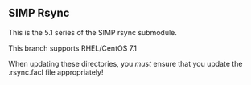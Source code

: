 ## SIMP Rsync

This is the 5.1 series of the SIMP rsync submodule.

This branch supports RHEL/CentOS 7.1

When updating these directories, you *must* ensure that you update the
.rsync.facl file appropriately!
